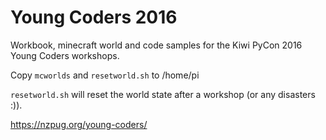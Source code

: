 # Young Coders 2016

Workbook, minecraft world and code samples for the Kiwi PyCon 2016 Young Coders workshops.

Copy `mcworlds` and `resetworld.sh` to /home/pi

`resetworld.sh` will reset the world state after a workshop (or any disasters :)).

https://nzpug.org/young-coders/


